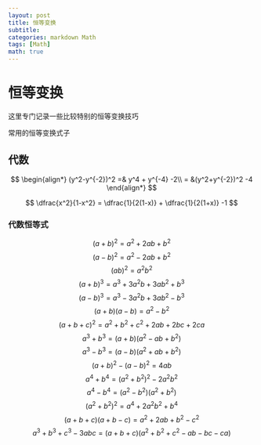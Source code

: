 ```yaml
---
layout: post
title: 恒等变换
subtitle: 
categories: markdown Math
tags: [Math]
math: true
--- 
```


# 恒等变换

这里专门记录一些比较特别的恒等变换技巧

常用的恒等变换式子


## 代数

$$
\begin{align*}
(y^2-y^{-2})^2 =& y^4 + y^{-4} -2\\
= &(y^2+y^{-2})^2 -4
\end{align*}
$$


$$
\dfrac{x^2}{1-x^2} = \dfrac{1}{2(1-x)} + \dfrac{1}{2(1+x)} -1
$$


### 代数恒等式


$$(a + b)^2 = a^2 + 2ab + b^2$$
$$(a - b)^2 = a^2 - 2ab + b^2$$
$$(ab)^2 = a^2 b^2$$
$$(a + b)^3 = a^3 + 3a^2b + 3ab^2 + b^3$$
$$(a - b)^3 = a^3 - 3a^2b + 3ab^2 - b^3$$
$$(a + b)(a - b) = a^2 - b^2$$
$$(a + b + c)^2 = a^2 + b^2 + c^2 + 2ab + 2bc + 2ca$$
$$a^3 + b^3 = (a + b)(a^2 - ab + b^2)$$
$$a^3 - b^3 = (a - b)(a^2 + ab + b^2)$$
$$(a + b)^2 - (a - b)^2 = 4ab$$
$$a^4 + b^4 = (a^2 + b^2)^2 - 2a^2b^2$$
$$a^4 - b^4 = (a^2 - b^2)(a^2 + b^2)$$
$$(a^2 + b^2)^2 = a^4 + 2a^2b^2 + b^4$$
$$(a + b + c)(a + b - c) = a^2 + 2ab + b^2 - c^2$$
$$a^3 + b^3 + c^3 - 3abc = (a + b + c)(a^2 + b^2 + c^2 - ab - bc - ca)$$
